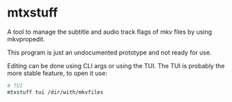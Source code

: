 # mtxstuff
A tool to manage the subtitle and audio track flags of mkv files by using mkvpropedit.

This program is just an undocumented prototype and not ready for use.

Editing can be done using CLI args or using the TUI.
The TUI is probably the more stable feature, to open it use:

```bash
# TUI
mtxstuff tui /dir/with/mkvfiles
```